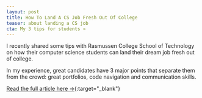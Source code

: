 ```yaml
---
layout: post
title: How To Land A CS Job Fresh Out Of College
teaser: about landing a CS job
cta: My 3 tips for students »
---
```


I recently shared some tips with Rasmussen College School of Technology on how their computer science students can land their dream job fresh out of college. 

In my experience, great candidates have 3 major points that separate them from the crowd: great portfolios, code navigation and communication skills.

[Read the full article here →](https://www.rasmussen.edu/degrees/technology/blog/computer-science-skills/){:target="_blank"}
